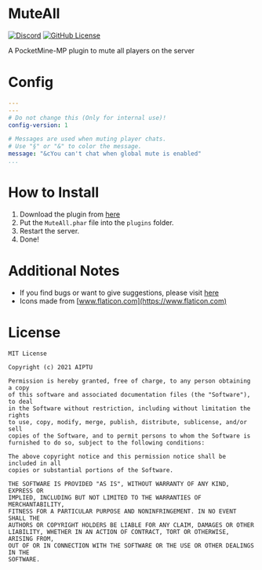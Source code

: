 # MuteAll

[![Discord](https://img.shields.io/discord/830063409000087612?color=7389D8&label=discord)](https://discord.com/invite/EggNF9hvGv)
[![GitHub License](https://img.shields.io/github/license/AIPTU/MuteAll.svg)](https://github.com/AIPTU/MuteAll/blob/master/LICENSE)

A PocketMine-MP plugin to mute all players on the server

# Config
```yaml
---
---
# Do not change this (Only for internal use)!
config-version: 1

# Messages are used when muting player chats.
# Use "§" or "&" to color the message.
message: "&cYou can't chat when global mute is enabled"
...

```

# How to Install

1. Download the plugin from [here](https://poggit.pmmp.io/ci/AIPTU/MuteAll/MuteAll)
2. Put the `MuteAll.phar` file into the `plugins` folder.
3. Restart the server.
4. Done!

# Additional Notes

- If you find bugs or want to give suggestions, please visit [here](https://github.com/AIPTU/MuteAll/issues)
- Icons made from [www.flaticon.com](https://www.flaticon.com)

# License

```
MIT License

Copyright (c) 2021 AIPTU

Permission is hereby granted, free of charge, to any person obtaining a copy
of this software and associated documentation files (the "Software"), to deal
in the Software without restriction, including without limitation the rights
to use, copy, modify, merge, publish, distribute, sublicense, and/or sell
copies of the Software, and to permit persons to whom the Software is
furnished to do so, subject to the following conditions:

The above copyright notice and this permission notice shall be included in all
copies or substantial portions of the Software.

THE SOFTWARE IS PROVIDED "AS IS", WITHOUT WARRANTY OF ANY KIND, EXPRESS OR
IMPLIED, INCLUDING BUT NOT LIMITED TO THE WARRANTIES OF MERCHANTABILITY,
FITNESS FOR A PARTICULAR PURPOSE AND NONINFRINGEMENT. IN NO EVENT SHALL THE
AUTHORS OR COPYRIGHT HOLDERS BE LIABLE FOR ANY CLAIM, DAMAGES OR OTHER
LIABILITY, WHETHER IN AN ACTION OF CONTRACT, TORT OR OTHERWISE, ARISING FROM,
OUT OF OR IN CONNECTION WITH THE SOFTWARE OR THE USE OR OTHER DEALINGS IN THE
SOFTWARE.
```
